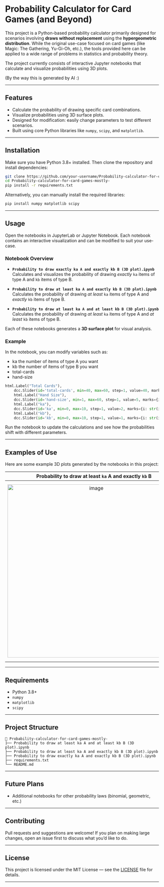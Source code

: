 # Probability Calculator for Card Games (and Beyond)

This project is a Python-based probability calculator primarily designed for scenarios involving **draws without replacement** using the **hypergeometric distribution**. While the original use-case focused on card games (like Magic: The Gathering, Yu-Gi-Oh, etc.), the tools provided here can be applied to a wide range of problems in statistics and probability theory.

The project currently consists of interactive Jupyter notebooks that calculate and visualize probabilities using 3D plots.

(By the way this is generated by AI :)

---

## Features

- Calculate the probability of drawing specific card combinations.
- Visualize probabilities using 3D surface plots.
- Designed for modification: easily change parameters to test different scenarios.
- Built using core Python libraries like `numpy`, `scipy`, and `matplotlib`.

---

## Installation

Make sure you have Python 3.8+ installed. Then clone the repository and install dependencies:

```bash
git clone https://github.com/your-username/Probability-calculator-for-card-games-mostly-.git
cd Probability-calculator-for-card-games-mostly-
pip install -r requirements.txt
```

Alternatively, you can manually install the required libraries:

```bash
pip install numpy matplotlib scipy
```

---

## Usage

Open the notebooks in JupyterLab or Jupyter Notebook. Each notebook contains an interactive visualization and can be modified to suit your use-case.

### Notebook Overview

- **`Probability to draw exactly ka A and exactly kb B (3D plot).ipynb`**  
  Calculates and visualizes the probability of drawing *exactly* `ka` items of type A and `kb` items of type B.

- **`Probability to draw at least ka A and exactly kb B (3D plot).ipynb`**  
  Calculates the probability of drawing *at least* `ka` items of type A and *exactly* `kb` items of type B.

- **`Probability to draw at least ka A and at least kb B (3D plot).ipynb`**  
  Calculates the probability of drawing *at least* `ka` items of type A and *at least* `kb` items of type B.

Each of these notebooks generates a **3D surface plot** for visual analysis.

### Example

In the notebook, you can modify variables such as:

- ka the number of items of type A you want
- kb the number of items of type B you want
- total-cards
- hand-size

```python
html.Label("Total Cards"),
    dcc.Slider(id='total-cards', min=40, max=60, step=1, value=40, marks={i: str(i) for i in range(40, 61, 5)}),
    html.Label("Hand Size"),
    dcc.Slider(id='hand-size', min=1, max=60, step=1, value=5, marks={i: str(i) for i in range(1, 61, 5)}),
    html.Label("ka"),
    dcc.Slider(id='ka', min=0, max=10, step=1, value=2, marks={i: str(i) for i in range(0, 11)}),
    html.Label("kb"),
    dcc.Slider(id='kb', min=0, max=10, step=1, value=1, marks={i: str(i) for i in range(0, 11)})
```

Run the notebook to update the calculations and see how the probabilities shift with different parameters.

---

## Examples of Use

Here are some example 3D plots generated by the notebooks in this project:

| Probability to draw **at least** `ka` A and **exactly** `kb` B | Probability to draw **exactly** `ka` A and **exactly** `kb` B | Probability to draw **at least** `ka` A and **at least** `kb` B |
|:---------------------------------------------------------------:|:---------------------------------------------------------------:|:----------------------------------------------------------------:|
| <img width="566" alt="image" src="https://github.com/user-attachments/assets/f1d8e8e4-89a1-4910-9b22-551183215229" /> | <img width="568" alt="image" src="https://github.com/user-attachments/assets/b025d161-a430-4a33-bda3-972d22489376" /> | <img width="586" alt="image" src="https://github.com/user-attachments/assets/b0f60d5e-2331-458e-b11b-605abceb2928" /> |/>

---

## Requirements

- Python 3.8+
- `numpy`
- `matplotlib`
- `scipy`

---

## Project Structure

```
📂 Probability-calculator-for-card-games-mostly-
├── Probability to draw at least ka A and at least kb B (3D plot).ipynb
├── Probability to draw at least ka A and exactly kb B (3D plot).ipynb
├── Probability to draw exactly ka A and exactly kb B (3D plot).ipynb
├── requirements.txt
└── README.md
```

---

## Future Plans

- Additional notebooks for other probability laws (binomial, geometric, etc.)

---

## Contributing

Pull requests and suggestions are welcome! If you plan on making large changes, open an issue first to discuss what you’d like to do.

---

## License

This project is licensed under the MIT License — see the [LICENSE](./LICENSE) file for details.

---
